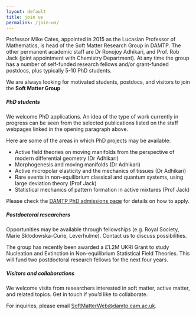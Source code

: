 ```yaml
---
layout: default
title: join us
permalink: /join-us/
---
```

Professor Mike Cates, appointed in 2015 as the Lucasian Professor of Mathematics, is head of the Soft Matter Research Group in DAMTP. The other permanent academic staff are Dr Ronojoy Adhikari, and Prof. Rob Jack (joint appointment with Chemistry Department). At any time the group has a number of self-funded research fellows and/or grant-funded postdocs, plus typically 5-10 PhD students. 

We are always looking for motivated students, postdocs, and visitors to join the **Soft Matter Group**.  


##### **PhD students**

We welcome PhD applications. An idea of the type of work currently in progress can be seen from the selected publications listed on the staff webpages linked in the opening paragraph above.

Here are some of the areas in which PhD projects may be available:
- Active field theories on moving manifolds from the perspective of modern differential geometry (Dr Adhikari)
- Morphogenesis and moving manifolds (Dr Adhikari)
- Active micropolar elasticity and the mechanics of tissues (Dr Adhikari)
- Rare events in non-equilibrium classical and quantum systems, using large deviation theory (Prof Jack)
- Statistical mechanics of pattern formation in active mixtures (Prof Jack)


Please check the [DAMTP PhD admissions page](https://www.postgraduate.study.cam.ac.uk/courses/directory/maampdmtp) for details on how to apply.

##### **Postdoctoral researchers**
Opportunities may be available through fellowships (e.g. Royal Society, Marie Skłodowska-Curie, Leverhulme). Contact us to discuss possibilities.

The group has recently been awarded a £1.2M UKRI Grant to study Nucleation and Extinction in Non-equilibrium Statistical Field Theories. This will fund two postdoctoral research fellows for the next four years.

##### **Visitors and collaborations**
We welcome visits from researchers interested in soft matter, active matter, and related topics. Get in touch if you’d like to collaborate.

For inquiries, please email [SoftMatterWeb@damtp.cam.ac.uk](mailto:SoftMatterWeb@damtp.cam.ac.uk).
